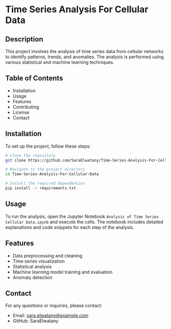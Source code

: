 # Time Series Analysis For Cellular Data

## Description
This project involves the analysis of time series data from cellular networks to identify patterns, trends, and anomalies. The analysis is performed using various statistical and machine learning techniques.

## Table of Contents
- Installation
- Usage
- Features
- Contributing
- License
- Contact

## Installation
To set up the project, follow these steps:

```bash
# Clone the repository
git clone https://github.com/SaraElwatany/Time-Series-Analysis-For-Cellular-Data.git

# Navigate to the project directory
cd Time-Series-Analysis-For-Cellular-Data

# Install the required dependencies
pip install -r requirements.txt
```

## Usage
To run the analysis, open the Jupyter Notebook `Analysis of Time Series Cellular Data.ipynb` and execute the cells. The notebook includes detailed explanations and code snippets for each step of the analysis.


## Features
- Data preprocessing and cleaning
- Time series visualization
- Statistical analysis
- Machine learning model training and evaluation
- Anomaly detection


## Contact
For any questions or inquiries, please contact:

- Email: sara.elwatany@example.com
- GitHub: SaraElwatany
